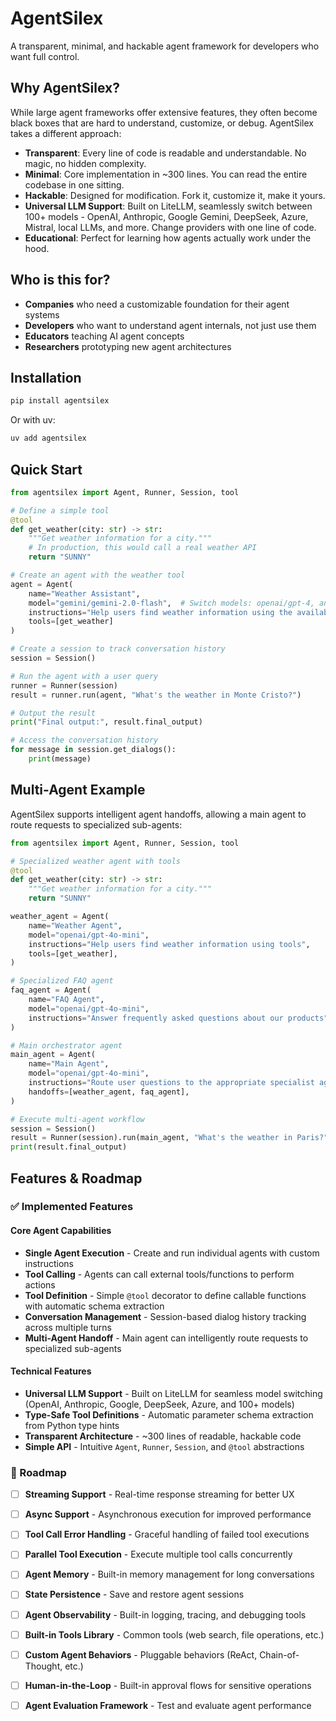# AgentSilex

A transparent, minimal, and hackable agent framework for developers who want full control.

## Why AgentSilex?

While large agent frameworks offer extensive features, they often become black boxes that are hard to understand, customize, or debug. AgentSilex takes a different approach:

- **Transparent**: Every line of code is readable and understandable. No magic, no hidden complexity.
- **Minimal**: Core implementation in ~300 lines. You can read the entire codebase in one sitting.
- **Hackable**: Designed for modification. Fork it, customize it, make it yours.
- **Universal LLM Support**: Built on LiteLLM, seamlessly switch between 100+ models - OpenAI, Anthropic, Google Gemini, DeepSeek, Azure, Mistral, local LLMs, and more. Change providers with one line of code.
- **Educational**: Perfect for learning how agents actually work under the hood.

## Who is this for?

- **Companies** who need a customizable foundation for their agent systems
- **Developers** who want to understand agent internals, not just use them
- **Educators** teaching AI agent concepts
- **Researchers** prototyping new agent architectures

## Installation

```bash
pip install agentsilex
```

Or with uv:

```bash
uv add agentsilex
```

## Quick Start

```python
from agentsilex import Agent, Runner, Session, tool

# Define a simple tool
@tool
def get_weather(city: str) -> str:
    """Get weather information for a city."""
    # In production, this would call a real weather API
    return "SUNNY"

# Create an agent with the weather tool
agent = Agent(
    name="Weather Assistant",
    model="gemini/gemini-2.0-flash",  # Switch models: openai/gpt-4, anthropic/claude-3-5-sonnet, deepseek/deepseek-chat, et al.
    instructions="Help users find weather information using the available tools.",
    tools=[get_weather]
)

# Create a session to track conversation history
session = Session()

# Run the agent with a user query
runner = Runner(session)
result = runner.run(agent, "What's the weather in Monte Cristo?")

# Output the result
print("Final output:", result.final_output)

# Access the conversation history
for message in session.get_dialogs():
    print(message)
```

## Multi-Agent Example

AgentSilex supports intelligent agent handoffs, allowing a main agent to route requests to specialized sub-agents:

```python
from agentsilex import Agent, Runner, Session, tool

# Specialized weather agent with tools
@tool
def get_weather(city: str) -> str:
    """Get weather information for a city."""
    return "SUNNY"

weather_agent = Agent(
    name="Weather Agent",
    model="openai/gpt-4o-mini",
    instructions="Help users find weather information using tools",
    tools=[get_weather],
)

# Specialized FAQ agent
faq_agent = Agent(
    name="FAQ Agent",
    model="openai/gpt-4o-mini",
    instructions="Answer frequently asked questions about our products",
)

# Main orchestrator agent
main_agent = Agent(
    name="Main Agent",
    model="openai/gpt-4o-mini",
    instructions="Route user questions to the appropriate specialist agent",
    handoffs=[weather_agent, faq_agent],
)

# Execute multi-agent workflow
session = Session()
result = Runner(session).run(main_agent, "What's the weather in Paris?")
print(result.final_output)
```

## Features & Roadmap

### ✅ Implemented Features

#### Core Agent Capabilities
- **Single Agent Execution** - Create and run individual agents with custom instructions
- **Tool Calling** - Agents can call external tools/functions to perform actions
- **Tool Definition** - Simple `@tool` decorator to define callable functions with automatic schema extraction
- **Conversation Management** - Session-based dialog history tracking across multiple turns
- **Multi-Agent Handoff** - Main agent can intelligently route requests to specialized sub-agents

#### Technical Features
- **Universal LLM Support** - Built on LiteLLM for seamless model switching (OpenAI, Anthropic, Google, DeepSeek, Azure, and 100+ models)
- **Type-Safe Tool Definitions** - Automatic parameter schema extraction from Python type hints
- **Transparent Architecture** - ~300 lines of readable, hackable code
- **Simple API** - Intuitive `Agent`, `Runner`, `Session`, and `@tool` abstractions

### 🚀 Roadmap

- [ ] **Streaming Support** - Real-time response streaming for better UX
- [ ] **Async Support** - Asynchronous execution for improved performance
- [ ] **Tool Call Error Handling** - Graceful handling of failed tool executions
- [ ] **Parallel Tool Execution** - Execute multiple tool calls concurrently
- [ ] **Agent Memory** - Built-in memory management for long conversations
- [ ] **State Persistence** - Save and restore agent sessions
- [ ] **Agent Observability** - Built-in logging, tracing, and debugging tools
- [ ] **Built-in Tools Library** - Common tools (web search, file operations, etc.)
- [ ] **Custom Agent Behaviors** - Pluggable behaviors (ReAct, Chain-of-Thought, etc.)
- [ ] **Human-in-the-Loop** - Built-in approval flows for sensitive operations
- [ ] **Agent Evaluation Framework** - Test and evaluate agent performance

